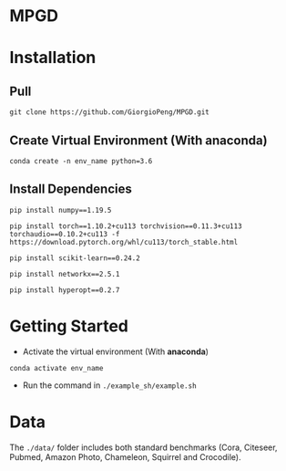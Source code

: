 # MPGD

# Installation

## Pull
```
git clone https://github.com/GiorgioPeng/MPGD.git
```

## Create Virtual Environment (With **anaconda**)
```
conda create -n env_name python=3.6
```

## Install Dependencies 
```
pip install numpy==1.19.5

pip install torch==1.10.2+cu113 torchvision==0.11.3+cu113 torchaudio==0.10.2+cu113 -f https://download.pytorch.org/whl/cu113/torch_stable.html

pip install scikit-learn==0.24.2

pip install networkx==2.5.1

pip install hyperopt==0.2.7
```

# Getting Started
- Activate the virtual environment (With **anaconda**)
```
conda activate env_name
```
- Run the command in `./example_sh/example.sh`

# Data
The `./data/` folder includes both standard benchmarks (Cora, Citeseer, Pubmed, Amazon Photo, Chameleon, Squirrel and Crocodile).